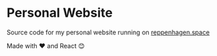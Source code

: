 # Personal Website

Source code for my personal website running on [reppenhagen.space](https://reppenhagen.space/)

Made with ❤️ and React 😊
